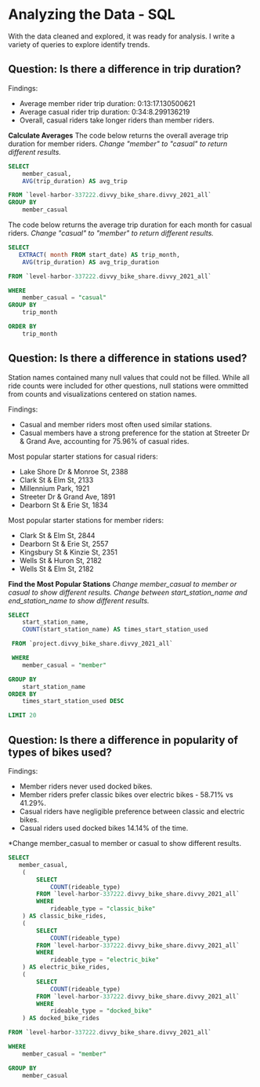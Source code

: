 # Analyzing the Data - SQL
With the data cleaned and explored, it was ready for analysis. I write a variety of queries to explore identify trends.

## Question: Is there a difference in trip duration?

Findings:
* Average member rider trip duration: 0:13:17.130500621
* Average casual rider trip duration: 0:34:8.299136219
* Overall, casual riders take longer riders than member riders.

**Calculate Averages**
The code below returns the overall average trip duration for member riders.
*Change "member" to "casual" to return different results.*
```sql
SELECT
    member_casual,
    AVG(trip_duration) AS avg_trip

FROM `level-harbor-337222.divvy_bike_share.divvy_2021_all`
GROUP BY 
    member_casual
```
The code below returns the average trip duration for each month for casual riders.
*Change "casual" to "member" to return different results.*
```sql
SELECT
   EXTRACT( month FROM start_date) AS trip_month,
    AVG(trip_duration) AS avg_trip_duration

FROM `level-harbor-337222.divvy_bike_share.divvy_2021_all`

WHERE
    member_casual = "casual"
GROUP BY 
    trip_month

ORDER BY 
    trip_month
```

## Question: Is there a difference in stations used?
Station names contained many null values that could not be filled. While all ride counts were included for other questions,
null stations were ommitted from counts and visualizations centered on station names.

Findings:
* Casual and member riders most often used similar stations.
* Casual members have a strong preference for the station at Streeter Dr & Grand Ave, accounting for 75.96% of casual rides.

Most popular starter stations for casual riders:
* Lake Shore Dr & Monroe St, 2388
* Clark St & Elm St, 2133
* Millennium Park, 1921
* Streeter Dr & Grand Ave, 1891
* Dearborn St & Erie St, 1834

Most popular starter stations for member riders:
* Clark St & Elm St, 2844
* Dearborn St & Erie St, 2557
* Kingsbury St & Kinzie St, 2351
* Wells St & Huron St, 2182
* Wells St & Elm St, 2182

**Find the Most Popular Stations**
*Change member_casual to member or casual to show different results.*
*Change between start_station_name and end_station_name to show different results.*
```sql
SELECT 
    start_station_name,
    COUNT(start_station_name) AS times_start_station_used

 FROM `project.divvy_bike_share.divvy_2021_all`

 WHERE 
    member_casual = "member"

GROUP BY 
    start_station_name
ORDER BY 
    times_start_station_used DESC

LIMIT 20
```
## Question: Is there a difference in popularity of types of bikes used?
Findings:
* Member riders never used docked bikes.
* Member riders prefer classic bikes over electric bikes - 58.71% vs 41.29%.
* Casual riders have negligible preference between classic and electric bikes.
* Casual riders used docked bikes 14.14% of the time.

*Change member_casual to member or casual to show different results.
```sql
SELECT
   member_casual,
    (   
        SELECT 
            COUNT(rideable_type)
        FROM `level-harbor-337222.divvy_bike_share.divvy_2021_all`
        WHERE
            rideable_type = "classic_bike"
    ) AS classic_bike_rides,
    (
        SELECT 
            COUNT(rideable_type)
        FROM `level-harbor-337222.divvy_bike_share.divvy_2021_all`
        WHERE
            rideable_type = "electric_bike"
    ) AS electric_bike_rides,
    (
        SELECT 
            COUNT(rideable_type)
        FROM `level-harbor-337222.divvy_bike_share.divvy_2021_all`
        WHERE
            rideable_type = "docked_bike"
    ) AS docked_bike_rides

FROM `level-harbor-337222.divvy_bike_share.divvy_2021_all`

WHERE 
    member_casual = "member"

GROUP BY 
    member_casual
